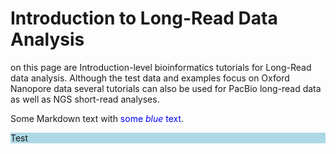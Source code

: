 # Introduction to Long-Read Data Analysis



on this page are Introduction-level bioinformatics tutorials for Long-Read data analysis. Although the test data and examples focus on Oxford Nanopore data several tutorials can also be used for PacBio long-read data as well as NGS short-read analyses.



Some Markdown text with <span style="color:blue">some *blue* text</span>.

<div style="background-color:lightblue">
Test  
</div>
